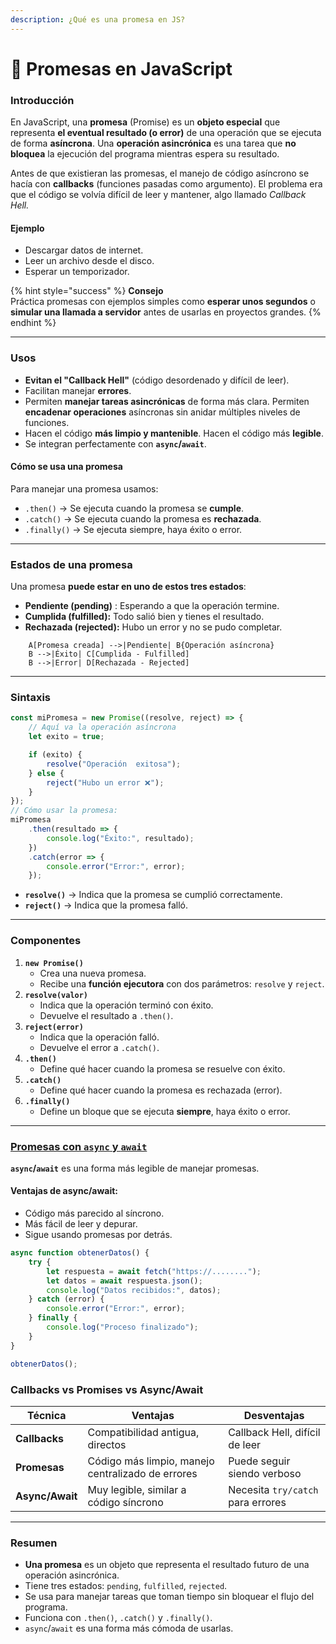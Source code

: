 ```yaml
---
description: ¿Qué es una promesa en JS?
---
```


# 💍 Promesas en JavaScript

### Introducción

En JavaScript, una **promesa** (Promise) es un **objeto especial** que representa **el eventual resultado (o error)** de una operación que se ejecuta de forma **asíncrona**. Una **operación asincrónica** es una tarea que **no bloquea** la ejecución del programa mientras espera su resultado.&#x20;

Antes de que existieran las promesas, el manejo de código asíncrono se hacía con **callbacks** (funciones pasadas como argumento). El problema era que el código se volvía difícil de leer y mantener, algo llamado _Callback Hell._

#### Ejemplo

* Descargar datos de internet.
* Leer un archivo desde el disco.
* Esperar un temporizador.

{% hint style="success" %}
**Consejo**\
Práctica  promesas con ejemplos simples como **esperar unos segundos** o **simular una llamada a servidor** antes de usarlas en proyectos grandes.
{% endhint %}

***

### Usos

* **Evitan el "Callback Hell"** (código desordenado y difícil de leer).
* Facilitan manejar **errores**.
* Permiten **manejar tareas asincrónicas** de forma más clara. Permiten **encadenar operaciones** asíncronas sin anidar múltiples niveles de funciones.
* Hacen el código **más limpio y mantenible**. Hacen el código más **legible**.
* Se integran perfectamente con **`async`/`await`**.

#### Cómo se usa una promesa

Para manejar una promesa usamos:

* `.then()` → Se ejecuta cuando la promesa se **cumple**.
* `.catch()` → Se ejecuta cuando la promesa es **rechazada**.
* `.finally()` → Se ejecuta siempre, haya éxito o error.

***

### Estados de una promesa

Una promesa **puede estar en uno de estos tres estados**:

* **Pendiente (pending)** : Esperando a que la operación termine.
* **Cumplida (fulfilled):** Todo salió bien y tienes el resultado.
* **Rechazada (rejected):** Hubo un error y no se pudo completar.

```mermaid
    A[Promesa creada] -->|Pendiente| B{Operación asíncrona}
    B -->|Éxito| C[Cumplida - Fulfilled]
    B -->|Error| D[Rechazada - Rejected]
```

***

### Sintaxis

```javascript
const miPromesa = new Promise((resolve, reject) => {
    // Aquí va la operación asíncrona
    let exito = true;

    if (exito) {
        resolve("Operación  exitosa");
    } else {
        reject("Hubo un error ❌");
    }
});
// Cómo usar la promesa:
miPromesa
    .then(resultado => {
        console.log("Éxito:", resultado);
    })
    .catch(error => {
        console.error("Error:", error);
    });
```

* **`resolve()`** → Indica que la promesa se cumplió correctamente.
* **`reject()`** → Indica que la promesa falló.

***

### Componentes

1. **`new Promise()`**
   * Crea una nueva promesa.
   * Recibe una **función ejecutora** con dos parámetros: `resolve` y `reject`.
2. **`resolve(valor)`**
   * Indica que la operación terminó con éxito.
   * Devuelve el resultado a `.then()`.
3. **`reject(error)`**
   * Indica que la operación falló.
   * Devuelve el error a `.catch()`.
4. **`.then()`**
   * Define qué hacer cuando la promesa se resuelve con éxito.
5. **`.catch()`**
   * Define qué hacer cuando la promesa es rechazada (error).
6. **`.finally()`**
   * Define un bloque que se ejecuta **siempre**, haya éxito o error.

***

### [Promesas con `async` y `await`](promesas-con-async-y-await.md)&#x20;

**`async`/`await`** es una forma más legible de manejar promesas.

#### Ventajas de async/await:

* Código más parecido al síncrono.
* Más fácil de leer y depurar.
* Sigue usando promesas por detrás.

```javascript
async function obtenerDatos() {
    try {
        let respuesta = await fetch("https://........");
        let datos = await respuesta.json();
        console.log("Datos recibidos:", datos);
    } catch (error) {
        console.error("Error:", error);
    } finally {
        console.log("Proceso finalizado");
    }
}

obtenerDatos();
```

### Callbacks vs Promises vs Async/Await

| Técnica         | Ventajas                                          | Desventajas                       |
| --------------- | ------------------------------------------------- | --------------------------------- |
| **Callbacks**   | Compatibilidad antigua, directos                  | Callback Hell, difícil de leer    |
| **Promesas**    | Código más limpio, manejo centralizado de errores | Puede seguir siendo verboso       |
| **Async/Await** | Muy legible, similar a código síncrono            | Necesita `try/catch` para errores |

***

### Resumen

* **Una promesa** es un objeto que representa el resultado futuro de una operación asincrónica.
* Tiene tres estados: `pending`, `fulfilled`, `rejected`.
* Se usa para manejar tareas que toman tiempo sin bloquear el flujo del programa.
* Funciona con `.then()`, `.catch()` y `.finally()`.
* `async`/`await` es una forma más cómoda de usarlas.
